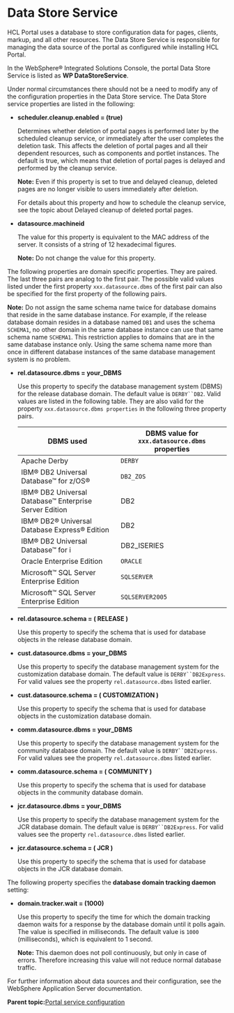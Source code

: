 # Data Store Service

HCL Portal uses a database to store configuration data for pages, clients, markup, and all other resources. The Data Store Service is responsible for managing the data source of the portal as configured while installing HCL Portal.

In the WebSphere® Integrated Solutions Console, the portal Data Store Service is listed as **WP DataStoreService**.

Under normal circumstances there should not be a need to modify any of the configuration properties in the Data Store service. The Data Store service properties are listed in the following:

-   **scheduler.cleanup.enabled = \(true\)**

    Determines whether deletion of portal pages is performed later by the scheduled cleanup service, or immediately after the user completes the deletion task. This affects the deletion of portal pages and all their dependent resources, such as components and portlet instances. The default is true, which means that deletion of portal pages is delayed and performed by the cleanup service.

    **Note:** Even if this property is set to true and delayed cleanup, deleted pages are no longer visible to users immediately after deletion.

    For details about this property and how to schedule the cleanup service, see the topic about Delayed cleanup of deleted portal pages.

-   **datasource.machineid**

    The value for this property is equivalent to the MAC address of the server. It consists of a string of 12 hexadecimal figures.

    **Note:** Do not change the value for this property.


The following properties are domain specific properties. They are paired. The last three pairs are analog to the first pair. The possible valid values listed under the first property `xxx.datasource.dbms` of the first pair can also be specified for the first property of the following pairs.

**Note:** Do not assign the same schema name twice for database domains that reside in the same database instance. For example, if the release database domain resides in a database named `DB1` and uses the schema `SCHEMA1`, no other domain in the same database instance can use that same schema name `SCHEMA1`. This restriction applies to domains that are in the same database instance only. Using the same schema name more than once in different database instances of the same database management system is no problem.

-   **rel.datasource.dbms = your\_DBMS**

    Use this property to specify the database management system \(DBMS\) for the release database domain. The default value is `DERBY``DB2`. Valid values are listed in the following table. They are also valid for the property `xxx.datasource.dbms properties` in the following three property pairs.

    |DBMS used|DBMS value for `xxx.datasource.dbms` properties|
    |---------|-----------------------------------------------|
    |Apache Derby|`DERBY`|
    |IBM® DB2 Universal Database™ for z/OS®|`DB2_ZOS`|
    |IBM® DB2 Universal Database™ Enterprise Server Edition|DB2|
    |IBM® DB2® Universal Database Express® Edition|DB2|
    |IBM® DB2 Universal Database™ for i|DB2\_ISERIES|
    |Oracle Enterprise Edition|`ORACLE`|
    |Microsoft™ SQL Server Enterprise Edition|`SQLSERVER`|
    |Microsoft™ SQL Server Enterprise Edition|`SQLSERVER2005`|

-   **rel.datasource.schema = \( RELEASE \)**

    Use this property to specify the schema that is used for database objects in the release database domain.

-   **cust.datasource.dbms = your\_DBMS**

    Use this property to specify the database management system for the customization database domain. The default value is `DERBY``DB2Express`. For valid values see the property `rel.datasource.dbms` listed earlier.

-   **cust.datasource.schema = \( CUSTOMIZATION \)**

    Use this property to specify the schema that is used for database objects in the customization database domain.

-   **comm.datasource.dbms = your\_DBMS**

    Use this property to specify the database management system for the community database domain. The default value is `DERBY``DB2Express`. For valid values see the property `rel.datasource.dbms` listed earlier.

-   **comm.datasource.schema = \( COMMUNITY \)**

    Use this property to specify the schema that is used for database objects in the community database domain.

-   **jcr.datasource.dbms = your\_DBMS**

    Use this property to specify the database management system for the JCR database domain. The default value is `DERBY``DB2Express`. For valid values see the property `rel.datasource.dbms` listed earlier.

-   **jcr.datasource.schema = \( JCR \)**

    Use this property to specify the schema that is used for database objects in the JCR database domain.


The following property specifies the **database domain tracking daemon** setting:

-   **domain.tracker.wait = \(1000\)**

    Use this property to specify the time for which the domain tracking daemon waits for a response by the database domain until it polls again. The value is specified in milliseconds. The default value is `1000` \(milliseconds\), which is equivalent to 1 second.

    **Note:** This daemon does not poll continuously, but only in case of errors. Therefore increasing this value will not reduce normal database traffic.


For further information about data sources and their configuration, see the WebSphere Application Server documentation.

**Parent topic:**[Portal service configuration](../admin-system/srvcfgref.md)

